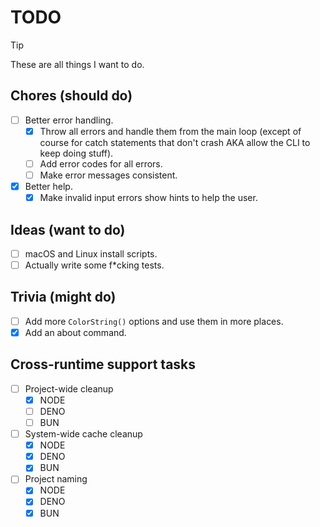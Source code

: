 # TODO

> [!TIP]
> These are all things I want to do.

## Chores (should do)

- [ ] Better error handling.
  - [X] Throw all errors and handle them from the main loop (except of course for catch statements that don't crash AKA allow the CLI to keep doing stuff).
  - [ ] Add error codes for all errors.
  - [ ] Make error messages consistent.
- [X] Better help.
  - [X] Make invalid input errors show hints to help the user.

## Ideas (want to do)

- [ ] macOS and Linux install scripts.
- [ ] Actually write some f\*cking tests.

## Trivia (might do)

- [ ] Add more `ColorString()` options and use them in more places.
- [X] Add an about command.

## Cross-runtime support tasks

- [ ] Project-wide cleanup
  - [X] NODE
  - [ ] DENO
  - [ ] BUN
- [ ] System-wide cache cleanup
  - [X] NODE
  - [X] DENO
  - [X] BUN
- [ ] Project naming
  - [X] NODE
  - [X] DENO
  - [X] BUN

